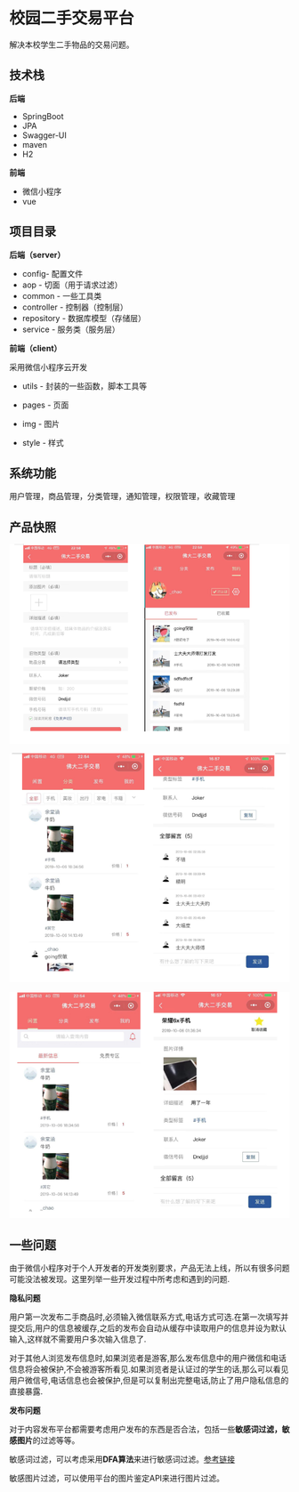 # 校园二手交易平台

解决本校学生二手物品的交易问题。

## 技术栈

**后端**

- SpringBoot
- JPA
- Swagger-UI
- maven
- H2

**前端**

- 微信小程序
- vue

## 项目目录

**后端（server）**

- config- 配置文件
- aop - 切面（用于请求过滤）
- common - 一些工具类
- controller - 控制器（控制层）
- repository - 数据库模型（存储层）
- service - 服务类（服务层）

**前端（client）**

采用微信小程序云开发

- utils - 封装的一些函数，脚本工具等
- pages - 页面

- img - 图片

- style - 样式 

## 系统功能

用户管理，商品管理，分类管理，通知管理，权限管理，收藏管理

## 产品快照

![1577178414(F:\typoraImg\1577178414(1).jpg)](https://github.com/ChaoAbner/fosu-transactions/blob/master/images/1577178414(1).jpg)

![1577178450(F:\typoraImg\1577178450(1).jpg)](https://github.com/ChaoAbner/fosu-transactions/blob/master/images/1577178450(1).jpg)

![1577178461(F:\typoraImg\1577178461(1).jpg)](https://github.com/ChaoAbner/fosu-transactions/blob/master/images/1577178461(1).jpg)

## 一些问题

由于微信小程序对于个人开发者的开发类别要求，产品无法上线，所以有很多问题可能没法被发现。这里列举一些开发过程中所考虑和遇到的问题.

**隐私问题**

用户第一次发布二手商品时,必须输入微信联系方式,电话方式可选.在第一次填写并提交后,用户的信息被缓存,之后的发布会自动从缓存中读取用户的信息并设为默认输入,这样就不需要用户多次输入信息了.

对于其他人浏览发布信息时,如果浏览者是游客,那么发布信息中的用户微信和电话信息将会被保护,不会被游客所看见.如果浏览者是认证过的学生的话,那么可以看见用户微信号,电话信息也会被保护,但是可以复制出完整电话,防止了用户隐私信息的直接暴露.

**发布问题**

 对于内容发布平台都需要考虑用户发布的东西是否合法，包括一些**敏感词过滤，敏感图片**的过滤等等。

敏感词过滤，可以考虑采用**DFA算法**来进行敏感词过滤。[参考链接](https://blog.csdn.net/yqwang75457/article/details/79407992)

敏感图片过滤，可以使用平台的图片鉴定API来进行图片过滤。

